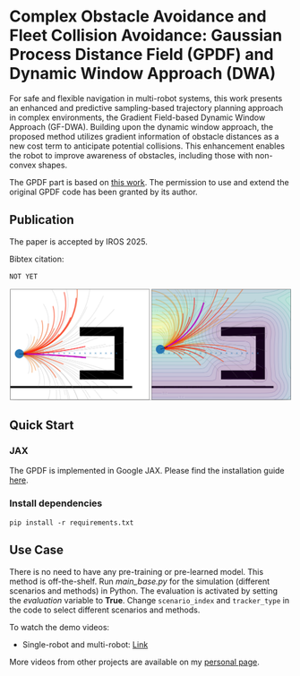# Complex Obstacle Avoidance and Fleet Collision Avoidance: Gaussian Process Distance Field (GPDF) and Dynamic Window Approach (DWA)
For safe and flexible navigation in multi-robot systems, this work presents an enhanced and predictive sampling-based trajectory planning approach in complex environments, the Gradient Field-based Dynamic Window Approach (GF-DWA). 
Building upon the dynamic window approach, the proposed method utilizes gradient information of obstacle distances as a new cost term to anticipate potential collisions. This enhancement enables the robot to improve awareness of obstacles, including those with non-convex shapes. 

The GPDF part is based on [this work](https://github.com/cr139139/gpdf-demo). The permission to use and extend the original GPDF code has been granted by its author.

## Publication
The paper is accepted by IROS 2025.

Bibtex citation:
```
NOT YET
```

![Example](doc/cover.png "Example")

## Quick Start

### JAX
The GPDF is implemented in Google JAX. Please find the installation guide [here](https://docs.jax.dev/en/latest/quickstart.html).

### Install dependencies
```
pip install -r requirements.txt
```

## Use Case
There is no need to have any pre-training or pre-learned model. This method is off-the-shelf.
Run *main_base.py* for the simulation (different scenarios and methods) in Python. The evaluation is activated by setting the *evaluation* variable to **True**.
Change `scenario_index` and `tracker_type` in the code to select different scenarios and methods.

To watch the demo videos:
- Single-robot and multi-robot: [Link](https://youtu.be/Et4C5oGHlF0)

More videos from other projects are available on my [personal page](https://woodenonez.github.io/).
